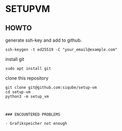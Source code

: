 SETUPVM
=======

## HOWTO

generate ssh-key and add to github.

```console
ssh-keygen -t ed25519 -C "your_email@example.com"
```


install git

```console
sudo apt install git
```

clone this repository

```console
git clone git@github.com:siqube/setup-vm
cd setup-vm
python3 -m setup_vm
```



```console


### ENCOUNTERED PROBLEMS

- Grafikspeicher not enough
